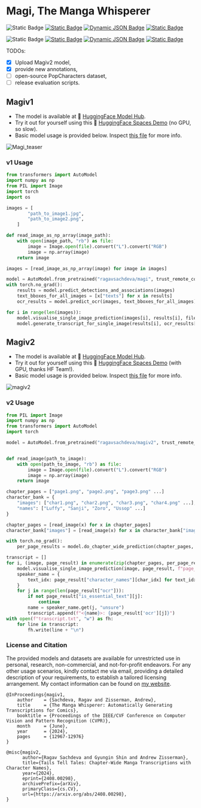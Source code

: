 # Magi, The Manga Whisperer

![Static Badge](https://img.shields.io/badge/v1-grey) 
[![Static Badge](https://img.shields.io/badge/arXiv-2401.10224-blue)](http://arxiv.org/abs/2401.10224)
[![Dynamic JSON Badge](https://img.shields.io/badge/dynamic/json?url=https%3A%2F%2Fhuggingface.co%2Fapi%2Fmodels%2Fragavsachdeva%2Fmagi%3Fexpand%255B%255D%3Ddownloads%26expand%255B%255D%3DdownloadsAllTime&query=%24.downloadsAllTime&label=%F0%9F%A4%97%20Downloads)](https://huggingface.co/ragavsachdeva/magi)
[![Static Badge](https://img.shields.io/badge/%F0%9F%A4%97%20Spaces-Demo-blue)](https://huggingface.co/spaces/ragavsachdeva/the-manga-whisperer/)

![Static Badge](https://img.shields.io/badge/v2-grey) 
[![Static Badge](https://img.shields.io/badge/arXiv-2408.00298-blue)](https://arxiv.org/abs/2408.00298)
[![Dynamic JSON Badge](https://img.shields.io/badge/dynamic/json?url=https%3A%2F%2Fhuggingface.co%2Fapi%2Fmodels%2Fragavsachdeva%2Fmagiv2%3Fexpand%255B%255D%3Ddownloads%26expand%255B%255D%3DdownloadsAllTime&query=%24.downloadsAllTime&label=%F0%9F%A4%97%20Downloads)](https://huggingface.co/ragavsachdeva/magiv2)
[![Static Badge](https://img.shields.io/badge/%F0%9F%A4%97%20Spaces-Demo-blue)](https://huggingface.co/spaces/ragavsachdeva/Magiv2-Demo)

TODOs: 
- [x] Upload Magiv2 model,
- [x] provide new annotations,
- [ ] open-source PopCharacters dataset,
- [ ] release evaluation scripts.

## Magiv1
- The model is available at 🤗 [HuggingFace Model Hub](https://huggingface.co/ragavsachdeva/magi).
- Try it out for yourself using this 🤗 [HuggingFace Spaces Demo](https://huggingface.co/spaces/ragavsachdeva/the-manga-whisperer/) (no GPU, so slow).
- Basic model usage is provided below. Inspect [this file](https://huggingface.co/ragavsachdeva/magi/blob/main/modelling_magi.py) for more info.

![Magi_teaser](https://github.com/ragavsachdeva/magi/assets/26804893/0a6d44bc-12ef-4545-ab9b-577c77bdfd8a)

### v1 Usage
```python
from transformers import AutoModel
import numpy as np
from PIL import Image
import torch
import os

images = [
        "path_to_image1.jpg",
        "path_to_image2.png",
    ]

def read_image_as_np_array(image_path):
    with open(image_path, "rb") as file:
        image = Image.open(file).convert("L").convert("RGB")
        image = np.array(image)
    return image

images = [read_image_as_np_array(image) for image in images]

model = AutoModel.from_pretrained("ragavsachdeva/magi", trust_remote_code=True).cuda()
with torch.no_grad():
    results = model.predict_detections_and_associations(images)
    text_bboxes_for_all_images = [x["texts"] for x in results]
    ocr_results = model.predict_ocr(images, text_bboxes_for_all_images)

for i in range(len(images)):
    model.visualise_single_image_prediction(images[i], results[i], filename=f"image_{i}.png")
    model.generate_transcript_for_single_image(results[i], ocr_results[i], filename=f"transcript_{i}.txt")
```

## Magiv2
- The model is available at 🤗 [HuggingFace Model Hub](https://huggingface.co/ragavsachdeva/magiv2).
- Try it out for yourself using this 🤗 [HuggingFace Spaces Demo](https://huggingface.co/spaces/ragavsachdeva/Magiv2-Demo) (with GPU, thanks HF Team!).
- Basic model usage is provided below. Inspect [this file](https://huggingface.co/ragavsachdeva/magiv2/blob/main/modelling_magiv2.py) for more info.

![magiv2](https://github.com/user-attachments/assets/e0cd1787-4a0c-49a5-a9d8-be2911d5ec08)

### v2 Usage
```python
from PIL import Image
import numpy as np
from transformers import AutoModel
import torch

model = AutoModel.from_pretrained("ragavsachdeva/magiv2", trust_remote_code=True).cuda().eval()


def read_image(path_to_image):
    with open(path_to_image, "rb") as file:
        image = Image.open(file).convert("L").convert("RGB")
        image = np.array(image)
    return image

chapter_pages = ["page1.png", "page2.png", "page3.png" ...]
character_bank = {
    "images": ["char1.png", "char2.png", "char3.png", "char4.png" ...],
    "names": ["Luffy", "Sanji", "Zoro", "Ussop" ...]
}

chapter_pages = [read_image(x) for x in chapter_pages]
character_bank["images"] = [read_image(x) for x in character_bank["images"]]

with torch.no_grad():
    per_page_results = model.do_chapter_wide_prediction(chapter_pages, character_bank, use_tqdm=True, do_ocr=True)

transcript = []
for i, (image, page_result) in enumerate(zip(chapter_pages, per_page_results)):
    model.visualise_single_image_prediction(image, page_result, f"page_{i}.png")
    speaker_name = {
        text_idx: page_result["character_names"][char_idx] for text_idx, char_idx in page_result["text_character_associations"]
    }
    for j in range(len(page_result["ocr"])):
        if not page_result["is_essential_text"][j]:
            continue
        name = speaker_name.get(j, "unsure") 
        transcript.append(f"<{name}>: {page_result['ocr'][j]}")
with open(f"transcript.txt", "w") as fh:
    for line in transcript:
        fh.write(line + "\n")
```

### License and Citation
The provided models and datasets are available for unrestricted use in personal, research, non-commercial, and not-for-profit endeavors. For any other usage scenarios, kindly contact me via email, providing a detailed description of your requirements, to establish a tailored licensing arrangement. My contact information can be found on [my website](https://ragavsachdeva.github.io/).

```
@InProceedings{magiv1,
    author    = {Sachdeva, Ragav and Zisserman, Andrew},
    title     = {The Manga Whisperer: Automatically Generating Transcriptions for Comics},
    booktitle = {Proceedings of the IEEE/CVF Conference on Computer Vision and Pattern Recognition (CVPR)},
    month     = {June},
    year      = {2024},
    pages     = {12967-12976}
}
```
```
@misc{magiv2,
      author={Ragav Sachdeva and Gyungin Shin and Andrew Zisserman},
      title={Tails Tell Tales: Chapter-Wide Manga Transcriptions with Character Names}, 
      year={2024},
      eprint={2408.00298},
      archivePrefix={arXiv},
      primaryClass={cs.CV},
      url={https://arxiv.org/abs/2408.00298}, 
}
```
